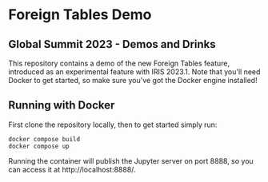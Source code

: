 # Foreign Tables Demo
## Global Summit 2023 - Demos and Drinks

This repository contains a demo of the new Foreign Tables feature, introduced as an experimental feature with IRIS 2023.1. Note that you'll need Docker to get started, so make sure you've got the Docker engine installed!

## Running with Docker

First clone the repository locally, then to get started simply run:

```
docker compose build
docker compose up
```

Running the container will publish the Jupyter server on port 8888, so you can access it at http://localhost:8888/.

